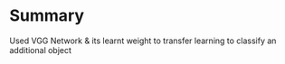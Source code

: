 # Summary
Used VGG Network & its learnt weight to transfer learning to classify an additional object

 
